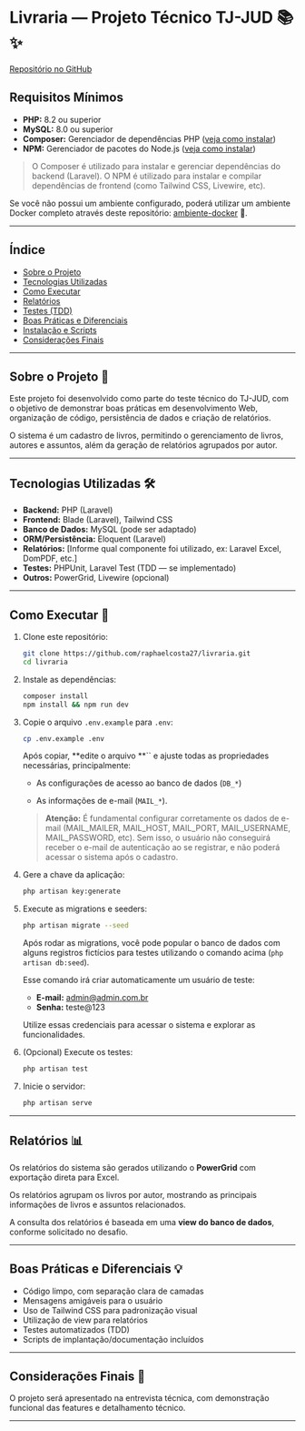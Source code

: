 # Livraria — Projeto Técnico TJ-JUD 📚✨

[Repositório no GitHub](https://github.com/raphaelcosta27/livraria.git)

## Requisitos Mínimos

* **PHP:** 8.2 ou superior
* **MySQL:** 8.0 ou superior
* **Composer:** Gerenciador de dependências PHP ([veja como instalar](https://getcomposer.org/))
* **NPM:** Gerenciador de pacotes do Node.js ([veja como instalar](https://nodejs.org/en/download))

> O Composer é utilizado para instalar e gerenciar dependências do backend (Laravel). O NPM é utilizado para instalar e compilar dependências de frontend (como Tailwind CSS, Livewire, etc).

Se você não possui um ambiente configurado, poderá utilizar um ambiente Docker completo através deste repositório: [ambiente-docker](https://github.com/raphaelcosta27/ambiente-docker.git) 🚢.

---

## Índice

* [Sobre o Projeto](#sobre-o-projeto)
* [Tecnologias Utilizadas](#tecnologias-utilizadas)
* [Como Executar](#como-executar)
* [Relatórios](#relatórios)
* [Testes (TDD)](#testes-tdd)
* [Boas Práticas e Diferenciais](#boas-praticas-e-diferenciais)
* [Instalação e Scripts](#instalacao-e-scripts)
* [Considerações Finais](#consideracoes-finais)

---

## Sobre o Projeto 🚀

Este projeto foi desenvolvido como parte do teste técnico do TJ-JUD, com o objetivo de demonstrar boas práticas em desenvolvimento Web, organização de código, persistência de dados e criação de relatórios.

O sistema é um cadastro de livros, permitindo o gerenciamento de livros, autores e assuntos, além da geração de relatórios agrupados por autor.

---

## Tecnologias Utilizadas 🛠️

* **Backend:** PHP (Laravel)
* **Frontend:** Blade (Laravel), Tailwind CSS
* **Banco de Dados:** MySQL (pode ser adaptado)
* **ORM/Persistência:** Eloquent (Laravel)
* **Relatórios:** \[Informe qual componente foi utilizado, ex: Laravel Excel, DomPDF, etc.]
* **Testes:** PHPUnit, Laravel Test (TDD — se implementado)
* **Outros:** PowerGrid, Livewire (opcional)

---

## Como Executar 🏁

1. Clone este repositório:

   ```bash
   git clone https://github.com/raphaelcosta27/livraria.git
   cd livraria
   ```

2. Instale as dependências:

   ```bash
   composer install
   npm install && npm run dev
   ```

3. Copie o arquivo `.env.example` para `.env`:

   ```bash
   cp .env.example .env
   ```

   Após copiar, \*\*edite o arquivo \*\*\`\` e ajuste todas as propriedades necessárias, principalmente:

   * As configurações de acesso ao banco de dados (`DB_*`)

   * As informações de e-mail (`MAIL_*`).

   > **Atenção:** É fundamental configurar corretamente os dados de e-mail (MAIL\_MAILER, MAIL\_HOST, MAIL\_PORT, MAIL\_USERNAME, MAIL\_PASSWORD, etc). Sem isso, o usuário não conseguirá receber o e-mail de autenticação ao se registrar, e não poderá acessar o sistema após o cadastro.

4. Gere a chave da aplicação:

   ```bash
   php artisan key:generate
   ```

5. Execute as migrations e seeders:

   ```bash
   php artisan migrate --seed
   ```

   Após rodar as migrations, você pode popular o banco de dados com alguns registros fictícios para testes utilizando o comando acima (`php artisan db:seed`).

   Esse comando irá criar automaticamente um usuário de teste:

   * **E-mail:** [admin@admin.com.br](mailto:admin@admin.com.br)
   * **Senha:** teste\@123

   Utilize essas credenciais para acessar o sistema e explorar as funcionalidades.

6. (Opcional) Execute os testes:

   ```bash
   php artisan test
   ```

7. Inicie o servidor:

   ```bash
   php artisan serve
   ```

---

## Relatórios 📊

Os relatórios do sistema são gerados utilizando o **PowerGrid** com exportação direta para Excel.

Os relatórios agrupam os livros por autor, mostrando as principais informações de livros e assuntos relacionados.

A consulta dos relatórios é baseada em uma **view do banco de dados**, conforme solicitado no desafio.

---

## Boas Práticas e Diferenciais 💡

* Código limpo, com separação clara de camadas
* Mensagens amigáveis para o usuário
* Uso de Tailwind CSS para padronização visual
* Utilização de view para relatórios
* Testes automatizados (TDD)
* Scripts de implantação/documentação incluídos

---

## Considerações Finais 🤝

O projeto será apresentado na entrevista técnica, com demonstração funcional das features e detalhamento técnico.

---
